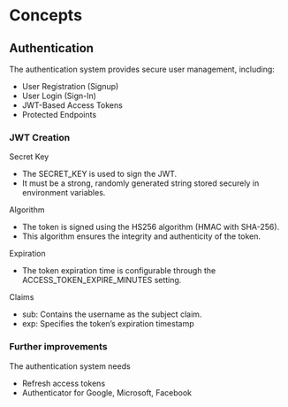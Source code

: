 # Concepts

## Authentication

The authentication system provides secure user management, including:

- User Registration (Signup)
- User Login (Sign-In)
- JWT-Based Access Tokens
- Protected Endpoints

### JWT Creation

Secret Key
- The SECRET_KEY is used to sign the JWT.
- It must be a strong, randomly generated string stored securely in environment variables.

Algorithm
- The token is signed using the HS256 algorithm (HMAC with SHA-256).
- This algorithm ensures the integrity and authenticity of the token.

Expiration
- The token expiration time is configurable through the ACCESS_TOKEN_EXPIRE_MINUTES setting.

Claims
- sub: Contains the username as the subject claim.
- exp: Specifies the token’s expiration timestamp


### Further improvements

The authentication system needs

- Refresh access tokens
- Authenticator for Google, Microsoft, Facebook
